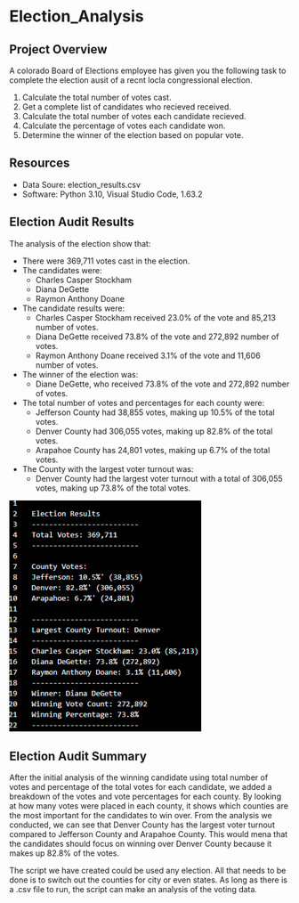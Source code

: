 # Election_Analysis

## Project Overview
A colorado Board of Elections employee has given you the following task to complete the election ausit of a recnt locla congressional election.

1. Calculate the total number of votes cast.
2. Get a complete list of candidates who recieved received.
3. Calculate the total number of votes each candidate recieved.
4. Calculate the percentage of votes each candidate won.
5. Determine the winner of the election based on popular vote.

## Resources
- Data Soure: election_results.csv
- Software: Python 3.10, Visual Studio Code, 1.63.2

## Election Audit Results
The analysis of the election show that:
- There were 369,711 votes cast in the election.
- The candidates were:
  - Charles Casper Stockham
  - Diana DeGette
  - Raymon Anthony Doane
- The candidate results were:
  - Charles Casper Stockham received 23.0% of the vote and 85,213 number of votes.
  - Diana DeGette received 73.8% of the vote and 272,892 number of votes.
  - Raymon Anthony Doane received 3.1% of the vote and 11,606 number of votes.
- The winner of the election was:
  - Diane DeGette, who received 73.8% of the vote and 272,892 number of votes.
- The total number of votes and percentages for each county were:
  - Jefferson County had 38,855 votes, making up 10.5% of the total votes.
  - Denver County had 306,055 votes, making up 82.8% of the total votes.
  - Arapahoe County has 24,801 votes, making up 6.7% of the total votes.
- The County with the largest voter turnout was:
  - Denver County had the largest voter turnout with a total of 306,055 votes, making up 73.8% of the total votes.

![election_analysis_screenshot](https://github.com/mackalys/election-analysis/blob/main/analysis/election_analysis_screenshot.png)

## Election Audit Summary
After the initial analysis of the winning candidate using total number of votes and percentage of the total votes for each candidate, we added a breakdown of the votes and vote percentages for each county. By looking at how many votes were placed in each county, it shows which counties are the most important for the candidates to win over. From the analysis we conducted, we can see that Denver County has the largest voter turnout compared to Jefferson County and Arapahoe County. This would mena that the candidates should focus on winning over Denver County because it makes up 82.8% of the votes.

The script we have created could be used any election. All that needs to be done is to switch out the counties for city or even states. As long as there is a .csv file to run, the script can make an analysis of the voting data.
